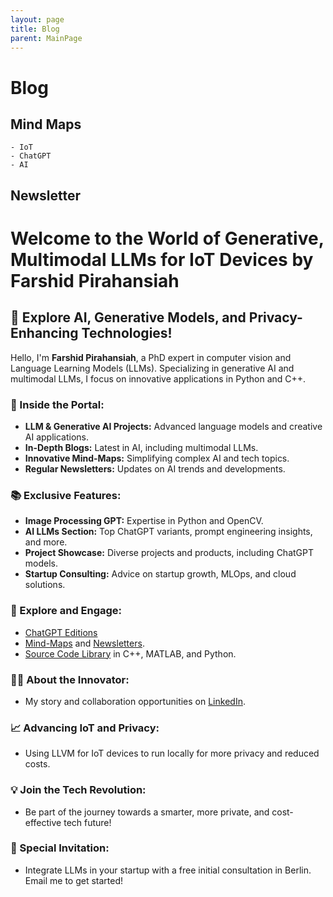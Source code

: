```yaml
---
layout: page
title: Blog
parent: MainPage
---
```


# Blog
## Mind Maps
    - IoT
    - ChatGPT
    - AI
## Newsletter


# Welcome to the World of Generative, Multimodal LLMs for IoT Devices by Farshid Pirahansiah

## 🚀 Explore AI, Generative Models, and Privacy-Enhancing Technologies!

Hello, I'm **Farshid Pirahansiah**, a PhD expert in computer vision and Language Learning Models (LLMs). Specializing in generative AI and multimodal LLMs, I focus on innovative applications in Python and C++.

### 🧠 Inside the Portal:
- **LLM & Generative AI Projects:** Advanced language models and creative AI applications.
- **In-Depth Blogs:** Latest in AI, including multimodal LLMs.
- **Innovative Mind-Maps:** Simplifying complex AI and tech topics.
- **Regular Newsletters:** Updates on AI trends and developments.

### 📚 Exclusive Features:
- **Image Processing GPT:** Expertise in Python and OpenCV.
- **AI LLMs Section:** Top ChatGPT variants, prompt engineering insights, and more.
- **Project Showcase:** Diverse projects and products, including ChatGPT models.
- **Startup Consulting:** Advice on startup growth, MLOps, and cloud solutions.

### 🔗 Explore and Engage:
- [ChatGPT Editions](https://pirahansiah.com/site/pages/ChatGPT)
- [Mind-Maps](index.html) and [Newsletters](site/pages/Newsletter.html).
- [Source Code Library](src/list.html) in C++, MATLAB, and Python.

### 👨‍💼 About the Innovator:
- My story and collaboration opportunities on [LinkedIn](https://www.linkedin.com/in/pirahansiah/).

### 📈 Advancing IoT and Privacy:
- Using LLVM for IoT devices to run locally for more privacy and reduced costs.

### 💡 Join the Tech Revolution:
- Be part of the journey towards a smarter, more private, and cost-effective tech future!

### 🌟 Special Invitation:
- Integrate LLMs in your startup with a free initial consultation in Berlin. Email me to get started!
